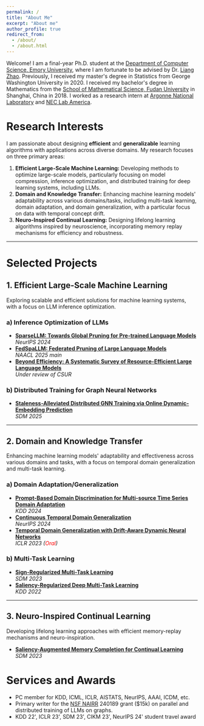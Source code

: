 ```yaml
---
permalink: /
title: "About Me"
excerpt: "About me"
author_profile: true
redirect_from: 
  - /about/
  - /about.html
---
```


Welcome! I am a final-year Ph.D. student at the [Department of Computer Science, Emory University](https://www.cs.emory.edu/home/), where I am fortunate to be advised by Dr. [Liang Zhao](https://cs.emory.edu/~lzhao41/). Previously, I received my master's degree in Statistics from George Washington University in 2020. I received my bachelor's degree in Mathematics from the [School of Mathematical Science, Fudan University](https://math.fudan.edu.cn/) in Shanghai, China in 2018. I worked as a research intern at [Argonne National Laboratory](https://www.anl.gov/) and  [NEC Lab America](https://www.nec-labs.com/).


# Research Interests
I am passionate about designing **efficient** and **generalizable** learning algorithms with applications across diverse domains. My research focuses on three primary areas:

1. **Efficient Large-Scale Machine Learning:** Developing methods to optimize large-scale models, particularly focusing on model compression, inference optimization, and distributed training for deep learning systems, including LLMs.  
2. **Domain and Knowledge Transfer:** Enhancing machine learning models' adaptability across various domains/tasks, including multi-task learning, domain adaptation, and domain generalization, with a particular focus on data with temporal concept drift.  
3. **Neuro-Inspired Continual Learning:** Designing lifelong learning algorithms inspired by neuroscience, incorporating memory replay mechanisms for efficiency and robustness.

---

# Selected Projects

## 1. Efficient Large-Scale Machine Learning
Exploring scalable and efficient solutions for machine learning systems, with a focus on LLM inference optimization.

### a) Inference Optimization of LLMs
- [**SparseLLM: Towards Global Pruning for Pre-trained Language Models**](https://arxiv.org/pdf/2402.17946)  
  _NeurIPS 2024_
- [**FedSpaLLM: Federated Pruning of Large Language Models**](https://arxiv.org/pdf/2410.14852)  
  _NAACL 2025 main_  
- [**Beyond Efficiency: A Systematic Survey of Resource-Efficient Large Language Models**](https://arxiv.org/abs/2401.00625)  
  _Under review of CSUR_

### b) Distributed Training for Graph Neural Networks
- [**Staleness-Alleviated Distributed GNN Training via Online Dynamic-Embedding Prediction**](https://arxiv.org/pdf/2308.13466)  
  _SDM 2025_

---

## 2. Domain and Knowledge Transfer
Enhancing machine learning models' adaptability and effectiveness across various domains and tasks, with a focus on temporal domain generalization and multi-task learning.

### a) Domain Adaptation/Generalization
- [**Prompt-Based Domain Discrimination for Multi-source Time Series Domain Adaptation**](https://arxiv.org/abs/2312.12276)  
  _KDD 2024_  
- [**Continuous Temporal Domain Generalization**](https://arxiv.org/abs/2405.16075)  
  _NeurIPS 2024_  
- [**Temporal Domain Generalization with Drift-Aware Dynamic Neural Networks**](https://openreview.net/pdf?id=sWOsRj4nT1n)  
  _ICLR 2023 (<span style="color: red;">Oral</span>)_

### b) Multi-Task Learning
- [**Sign-Regularized Multi-Task Learning**](https://epubs.siam.org/doi/pdf/10.1137/1.9781611977653.ch89)  
  _SDM 2023_  
- [**Saliency-Regularized Deep Multi-Task Learning**](https://dl.acm.org/doi/pdf/10.1145/3534678.3539442)  
  _KDD 2022_

---

## 3. Neuro-Inspired Continual Learning
Developing lifelong learning approaches with efficient memory-replay mechanisms and neuro-inspiration.
- [**Saliency-Augmented Memory Completion for Continual Learning**](https://epubs.siam.org/doi/pdf/10.1137/1.9781611977653.ch28)  
  _SDM 2023_



Services and Awards
======
* PC member for KDD, ICML, ICLR, AISTATS, NeurIPS, AAAI, ICDM, etc.
* Primary writer for the [NSF NAIRR](https://nairrpilot.org/) 240189 grant ($15k) on parallel and distributed training of LLMs on graphs.
* KDD 22', ICLR 23', SDM 23', CIKM 23', NeurIPS 24' student travel award



